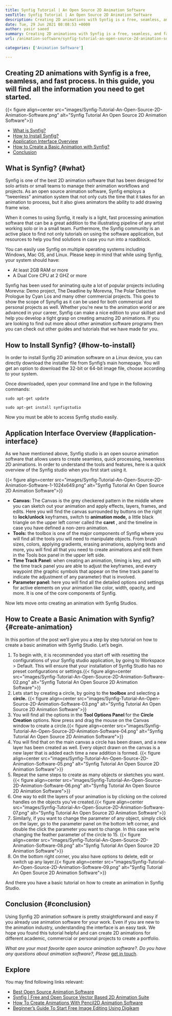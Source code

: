 ```yaml
---
title: Synfig Tutorial | An Open Source 2D Animation Software
seoTitle: Synfig Tutorial | An Open Source 2D Animation Software
description: Creating 2D animations with Synfig is a free, seamless, and fast process. In this guide, you will find all the information you need to get started.
date: Tue, 29 Jun 2021 08:08:53 +0000
author: yasir saeed
summary: Creating 2D animations with Synfig is a free, seamless, and fast process. In this guide, you will find all the information you need to get started.
url: /animation-software/synfig-tutorial-an-open-source-2d-animation-software/

categories: ['Animation Software']

---
```

## Creating 2D animations with Synfig is a free, seamless, and fast process. In this guide, you will find all the information you need to get started.

{{< figure align=center src="images/Synfig-Tutorial-An-Open-Source-2D-Animation-Software.png" alt="Synfig Tutorial  An Open Source 2D Animation Software">}}  

  * [What is Synfig?][1]
  * [How to Install Synfig?][2]
  * [Application Interface Overview][3]
  * [How to Create a Basic Animation with Synfig?][4]
  * [Conclusion][5]

## What is Synfig? {#what}

Synfig is one of the best 2D animation software that has been designed for solo artists or small teams to manage their animation workflows and projects. As an open source animation software, Synfig employs a “tweenless” animation system that not only cuts the time that it takes for an animation to process, but it also gives animators the ability to add drawing frame wise.

When it comes to using Synfig, it really is a light, fast processing animation software that can be a great addition to the illustrating pipeline of any artist working solo or in a small team. Furthermore, the Synfig community is an active place to find not only tutorials on using the software application, but resources to help you find solutions in case you run into a roadblock.

You can easily use Synfig on multiple operating systems including Windows, Mac OS, and Linux. Please keep in mind that while using Synfig, your system should have:

  * At least 2GB RAM or more
  * A Dual Core CPU at 2 GHZ or more

Synfig has been used for animating quite a lot of popular projects including Morevna: Demo project, The Deadline by Morevna, The Polar Detective Prologue by Cyan Los and many other commercial projects. This goes to show the scope of Synyfig as it can be used for both commercial and personal projects as well. Whether you’re new to the animation world or are advanced in your career, Synfig can make a nice edition to your skillset and help you develop a tight grasp on creating amazing 2D animations. If you are looking to find out more about other animation software programs then you can check out other guides and tutorials that we have made for you.

## How to Install Synfig? {#how-to-install}

In order to install Synfig 2D animation software on a Linux device, you can directly download the installer file from Synfig’s main homepage. You will get an option to download the 32-bit or 64-bit image file, choose according to your system.

Once downloaded, open your command line and type in the following commands:


```
sudo apt-get update
```



```
sudo apt-get install synfigstudio
```


Now you must be able to access Synfig studio easily.

## Application Interface Overview {#application-interface}

As we have mentioned above, Synfig studio is an open source animation software that allows users to create seamless, quick processing, tweenless 2D animations. In order to understand the tools and features, here is a quick overview of the Synfig studio when you first start using it.

{{< figure align=center src="images/Synfig-Tutorial-An-Open-Source-2D-Animation-Software-1-1024x649.png" alt="Synfig Tutorial  An Open Source 2D Animation Software">}}  

  * **Canvas:** The Canvas is the grey checkered pattern in the middle where you can sketch out your animation and apply effects, layers, frames, and edits. Here you will find the canvas surrounded by buttons on the right to **lock/unlock** keyframes, switch to **animation mode,** a little black triangle on the upper left corner called the **caret** , and the timeline in case you have defined a non-zero animation.
  * **Tools:** the toolbox is one of the major components of Synfig where you will find all the tools you will need to manipulate objects. From brush sizes, colors, applying gradients, erasing animations, applying texts and more, you will find all that you need to create animations and edit them in the Tools box panel in the upper left side.
  * **Time Track Panel:** when creating an animation, timing is key, and with the time track panel you are able to adjust the keyframes, and every waypoint (the graphic symbols that appear on the time track panel to indicate the adjustment of any parameter) that is involved.
  * **Parameter panel:** here you will find all the detailed options and settings for active elements on your animation like color, width, opacity, and more. It is one of the core components of Synfig.

Now lets move onto creating an animation with Synfig Studios.

## How to Create a Basic Animation with Synfig? {#create-animation}

In this portion of the post we’ll give you a step by step tutorial on how to create a basic animation with Synfig Studio. Let’s begin.

<ol type="1">
  <li>
    To begin with, it is recommended you start off with resetting the configurations of your Synfig studio application, by going to Workspace > Default. This will ensure that your installation of Synfig Studio has no preset configurations or settings.{{< figure align=center src="images/Synfig-Tutorial-An-Open-Source-2D-Animation-Software-02.png" alt="Synfig Tutorial  An Open Source 2D Animation Software">}}
  </li>
  <li>
    Lets start by creating a circle, by going to the <strong>toolbox </strong>and selecting a <strong>circle.</strong> {{< figure align=center src="images/Synfig-Tutorial-An-Open-Source-2D-Animation-Software-03.png" alt="Synfig Tutorial  An Open Source 2D Animation Software">}}
  </li>
  <li>
    You will find all the options in the <strong>Tool Options Panel </strong>for the <strong>Circle Creation</strong> options. Now press and drag the mouse on the Canvas window to create a circle.{{< figure align=center src="images/Synfig-Tutorial-An-Open-Source-2D-Animation-Software-04.png" alt="Synfig Tutorial  An Open Source 2D Animation Software">}}
  </li>
  <li>
    You will find that on the main canvas a circle has been drawn, and a new layer has been created as well. Every object drawn on the canvas is a new layer that is added each time a new addition is formed. {{< figure align=center src="images/Synfig-Tutorial-An-Open-Source-2D-Animation-Software-05.png" alt="Synfig Tutorial  An Open Source 2D Animation Software">}}
  </li>
  <li>
    Repeat the same steps to create as many objects or sketches you want.{{< figure align=center src="images/Synfig-Tutorial-An-Open-Source-2D-Animation-Software-06.png" alt="Synfig Tutorial  An Open Source 2D Animation Software">}}
  </li>
  <li>
    One way to edit the layers of your animation is by clicking on the colored handles on the objects you’ve created.{{< figure align=center src="images/Synfig-Tutorial-An-Open-Source-2D-Animation-Software-07.png" alt="Synfig Tutorial  An Open Source 2D Animation Software">}}
  </li>
  <li>
    Similarly, if you want to change the parameter of any object, simply click on the layer, go to the parameter panel on the bottom left corner, and double the click the parameter you want to change. In this case we’re changing the feather parameter of the circle to 15. {{< figure align=center src="images/Synfig-Tutorial-An-Open-Source-2D-Animation-Software-08.png" alt="Synfig Tutorial An Open Source 2D Animation Software">}}
  </li>
  <li>
    On the bottom right corner, you also have options to delete, edit or switch up any layer.{{< figure align=center src="images/Synfig-Tutorial-An-Open-Source-2D-Animation-Software-09.png" alt="Synfig Tutorial  An Open Source 2D Animation Software">}}
  </li>
</ol>

And there you have a basic tutorial on how to create an animation in Synfig Studio.

## Conclusion {#conclusion}

Using Synfig 2D animation software is pretty straightforward and easy if you already use animation software for your work. Even if you are new to the animation industry, understanding the interface is an easy task. We hope you found this tutorial helpful and can create 2D animations for different academic, commercial or personal projects to create a portfolio.

_What are your most favorite open source animation software?. Do you have any questions about animation software?, Please_ [get in touch][6].

## Explore

You may find following links relevant:

  * [Best Open Source Animation Software][7]
  * [Synfig | Free and Open Source Vector Based 2D Animation Suite][8]
  * [How To Create Animations With Pencil2D Animation Software][9]
  * [Beginner’s Guide To Start Free Image Editing Using Digikam][10]

 [1]: #what
 [2]: #how-to-install
 [3]: #application-interfae
 [4]: #create-animation
 [5]: #conclusion
 [6]: mailto:yasir.saeed@aspose.com
 [7]: https://products.containerize.com/animation-software/
 [8]: https://products.containerize.com/animation-software/synfig/
 [9]: https://blog.containerize.com/2021/06/21/how-to-create-animations-with-pencil2d-animation-software/
 [10]: https://blog.containerize.com/2021/05/28/beginners-guide-to-start-free-image-editing-using-digikam/